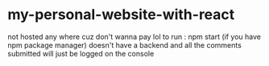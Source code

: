 # my-personal-website-with-react
not hosted any where cuz don't wanna pay lol
to run : npm start (if you have npm package manager)
doesn't have a backend and all the comments submitted will just be logged on the console

